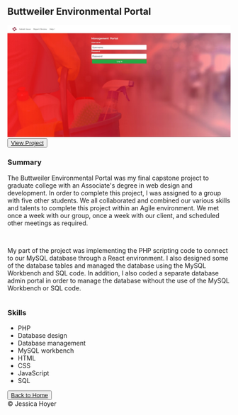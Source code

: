 <!-- my stylesheets -->
<link rel="stylesheet" href="reset.css" />
<link rel="stylesheet" href="main.css" />

<!-- font awesome -->
<script src="https://use.fortawesome.com/eddcda57.js"></script>
<body>

<div id="wrapper">

<div id="projects">

<h2>Buttweiler Environmental Portal</h2>


<img src="01.jpg" class="projectimg"/>

<div class="projectbtn">
<button><a href="https://buttweiler-environmental.com/portal" target="_blank">View Project</a></button>
</div>

<div class="row">
<div class="column">
	<h3>Summary</h3>
	<p>The Buttweiler Environmental Portal was my final capstone project to graduate college with an Associate's degree in web design and development. In order to complete this project, I was assigned to a group with five other students. We all collaborated and combined our various skills and talents to complete this project within an Agile environment. We met once a week with our group, once a week with our client, and scheduled other meetings as required.</p>
	<br/>
	<p>My part of the project was implementing the PHP scripting code to connect to our MySQL database through a React environment. I also designed some of the database tables and managed the database using the MySQL Workbench and SQL code. In addition, I also coded a separate database admin portal in order to manage the database without the use of the MySQL Workbench or SQL code.</p>
</div>

<div class="column">
	<h3>Skills</h3>
	<p><ul><li> PHP
	</li><li> Database design
	</li><li> Database management
	</li><li> MySQL workbench
	</li><li> HTML
	</li><li> CSS
	</li><li> JavaScript
	</li><li> SQL
	</li></ul></p>
</div>
</div>

</div>


<div class="projectbtn">
<button><a href="portfolio">Back to Home</a></button>
</div>

</div>

<footer>
&copy; Jessica Hoyer
</footer>

</body>
